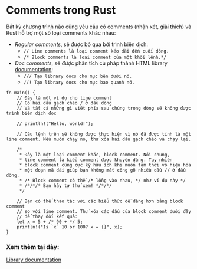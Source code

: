 # Comments trong Rust

Bất kỳ chương trình nào cũng yêu cầu có comments (nhận xét, giải thích) và Rust hỗ trợ
một số loại comments khác nhau:

* *Regular comments*, sẽ được bỏ qua bởi trình biên dịch:
   * `// Line comments là loại comment kéo dài đến cuối dòng.`
   * `/* Block comments là loại comment của một khối lệnh.*/`
* *Doc comments*, sẽ được phân tích cú pháp thành HTML library
  [documentation][docs]:
   * `/// Tạo library docs cho mục bên dưới nó.`
   * `//! Tạo library docs cho mục bao quanh nó.`

```rust,editable
fn main() {
    // Đây là một ví dụ cho line comment
    // Có hai dấu gạch chéo / ở đầu dòng
    // Và tất cả những gì viết phía sau chúng trong dòng sẽ không được trình biên dịch đọc

    // println!("Hello, world!");

    // Câu lệnh trên sẽ không được thực hiện vì nó đã được tính là một line comment. Nếu muốn chạy nó, thử xóa hai dấu gạch chéo và chạy lại.

    /* 
     * Đây là một loại comment khác, block comment. Nói chung,
     * line comment là kiểu comment được khuyên dùng. Tuy nhiên
     * block comment cũng cực kỳ hữu ích khi muốn tạm thời vô hiệu hóa 
     * một đoạn mã dài giúp bạn không mất công gõ nhiều dấu // ở đầu dòng. 
     * /* Block comment có thể /* lồng vào nhau, */ như ví dụ này */
     * /*/*/* Bạn hãy tự thử xem! */*/*/
     */

    // Bạn có thể thao tác với các biểu thức dễ dàng hơn bằng block comment
    // so với line comment. Thử xóa các dấu của block comment dưới đây
    // để thay đổi kết quả:
    let x = 5 + /* 90 + */ 5;
    println!("Is `x` 10 or 100? x = {}", x);
}

```

### Xem thêm tại đây:

[Library documentation][docs]

[docs]: ../meta/doc.md
